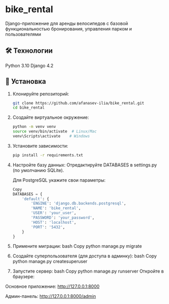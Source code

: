 # bike_rental  

Django-приложение для аренды велосипедов с базовой функциональностью бронирования, управления парком и пользователями

## 🛠️ Технологии  
Python 3.10
Django 4.2

## 🚀 Установка  
1. Клонируйте репозиторий:  
   ```bash
   git clone https://github.com/afanasev-ilia/bike_rental.git
   cd bike_rental
   ```

2. Создайте виртуальное окружение:
    ```bash
    python -m venv venv
    source venv/bin/activate  # Linux/Mac
    venv\Scripts\activate    # Windows
    ```

3. Установите зависимости:
    ```bash
    pip install -r requirements.txt
    ```

4. Настройте базу данных:
    Отредактируйте DATABASES в settings.py (по умолчанию SQLite).

    Для PostgreSQL укажите свои параметры:

    ``` python
    Copy
    DATABASES = {
        'default': {
            'ENGINE': 'django.db.backends.postgresql',
            'NAME': 'bike_rental',
            'USER': 'your_user',
            'PASSWORD': 'your_password',
            'HOST': 'localhost',
            'PORT': '5432',
        }
    }
    ```
5. Примените миграции:
bash
Copy
python manage.py migrate
6. Создайте суперпользователя (для доступа в админку):
bash
Copy
python manage.py createsuperuser
7. Запустите сервер:
bash
Copy
python manage.py runserver
Откройте в браузере:

Основное приложение: http://127.0.0.1:8000

Админ-панель: http://127.0.0.1:8000/admin
